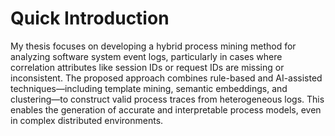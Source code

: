 
# Quick Introduction

My thesis focuses on developing a hybrid process mining method for analyzing software system event logs, particularly in cases where correlation attributes like session IDs or request IDs are missing or inconsistent. The proposed approach combines rule-based and AI-assisted techniques—including template mining, semantic embeddings, and clustering—to construct valid process traces from heterogeneous logs. This enables the generation of accurate and interpretable process models, even in complex distributed environments.


